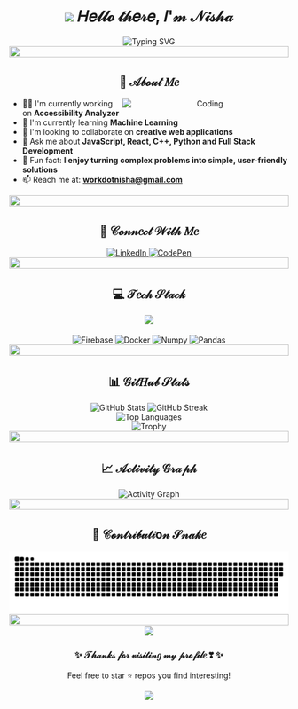 # <div align="center"><img src="https://media.giphy.com/media/hvRJCLFzcasrR4ia7z/giphy.gif" width="30"> 𝐻𝑒𝓁𝓁𝓸 𝓉𝒽𝑒𝓇𝑒, 𝐼'𝓂 𝒩𝒾𝓈𝒽𝒶 </div>

<div align="center">
  <img src="https://readme-typing-svg.herokuapp.com?font=Dancing+Script&weight=600&size=30&pause=1000&color=008080&center=true&vCenter=true&random=false&width=435&lines=Full-Stack+Developer;AI+Enthusiast;Creative+Coder;Lifelong+Learner;2%2B+years+of+coding+learning+experience" alt="Typing SVG" />
<!--   <img src="https://readme-typing-svg.herokuapp.com?font=Comfortaa&weight=600&size=28&pause=1000&color=008080&center=true&vCenter=true&random=false&width=435&lines=Full-Stack+Developer;AI+Enthusiast;Creative+Coder;Lifelong+Learner" alt="Typing SVG" /> -->
  <br>
  
 <img src="https://i.imgur.com/dBaSKWF.gif" height="20" width="100%">
</div>

## <div align="center">🦋 𝒜𝒷𝓸𝓊𝓉 𝑀𝑒</div>

<div align="center">
<!--   <img align="right" alt="Coding" width="300" src="https://cdn.dribbble.com/users/2704414/screenshots/7466903/media/b08ab576316bd4582fef189f471cd9e5.gif"> -->
  <img align="right" alt="Coding" width="300" src="https://media.giphy.com/media/L1R1tvI9svkIWwpVYr/giphy.gif">
</div>

- 👩‍💻 I'm currently working on **Accessibility Analyzer**
- 🌱 I'm currently learning **Machine Learning**
- 👯 I'm looking to collaborate on **creative web applications**
- 💬 Ask me about **JavaScript, React, C++, Python and Full Stack Development**
- 🌟 Fun fact: **I enjoy turning complex problems into simple, user-friendly solutions**
- 📫 Reach me at: **workdotnisha@gmail.com**

<div align="center">
  <img src="https://i.imgur.com/dBaSKWF.gif" height="20" width="100%">
</div>

## <div align="center">🌊 𝒞𝓸𝓃𝓃𝑒𝒸𝓉 𝒲𝒾𝓉𝒽 𝑀𝑒</div>

<div align="center">
  <a href="https://www.linkedin.com/in/nisha-kumari-38343a313/" target="_blank">
    <img src="https://img.shields.io/badge/LinkedIn-008080?style=for-the-badge&logo=linkedin&logoColor=white" alt="LinkedIn"/>
  </a>
  <a href="https://codepen.io/Byte-Crafter" target="_blank">
    <img src="https://img.shields.io/badge/CodePen-008080?style=for-the-badge&logo=codepen&logoColor=white" alt="CodePen"/>
  </a>
</div>

<div align="center">
  <img src="https://i.imgur.com/dBaSKWF.gif" height="20" width="100%">
</div>

## <div align="center">💻 𝒯𝑒𝒸𝒽 𝒮𝓉𝒶𝒸𝓀</div>

<div align="center">
  <img src="https://skillicons.dev/icons?i=js,html,css,react,nodejs,express,c,cpp,python,django,flask,mysql,mongodb,bootstrap,tailwind,git,figma,vscode" />
  <br><br>
  <!-- <img src="https://img.shields.io/badge/TypeScript-008080?style=for-the-badge&logo=typescript&logoColor=white" alt="TypeScript" />
  <img src="https://img.shields.io/badge/Redux-008080?style=for-the-badge&logo=redux&logoColor=white" alt="Redux" />
  <img src="https://img.shields.io/badge/Next.js-008080?style=for-the-badge&logo=next.js&logoColor=white" alt="Next.js" /> -->
  <img src="https://img.shields.io/badge/Firebase-008080?style=for-the-badge&logo=firebase&logoColor=white" alt="Firebase" />
  <img src="https://img.shields.io/badge/Docker-008080?style=for-the-badge&logo=docker&logoColor=white" alt="Docker" />
  <img src="https://img.shields.io/badge/-NumPy-008080?style=for-the-badge&logo=numpy&logoColor=white" alt="Numpy" />
  <img src="https://img.shields.io/badge/-Pandas-008080?style=for-the-badge&logo=pandas&logoColor=white" alt="Pandas" />
  

</div>

<div align="center">
  <img src="https://i.imgur.com/dBaSKWF.gif" height="20" width="100%">
</div>

## <div align="center">📊 𝒢𝒾𝓉𝐻𝓊𝒷 𝒮𝓉𝒶𝓉𝓈</div>

<div align="center">
  <img src="https://github-readme-stats.vercel.app/api?username=technoish&show_icons=true&theme=tokyonight&title_color=008080&icon_color=008080&hide_border=true&count_private=true" width="49%" alt="GitHub Stats"/>
  <img src="https://github-readme-streak-stats.herokuapp.com/?user=technoish&theme=tokyonight&ring=008080&fire=008080&currStreakLabel=008080&hide_border=true" width="49%" alt="GitHub Streak"/>
</div>

<div align="center">
  <img src="https://github-readme-stats.vercel.app/api/top-langs/?username=technoish&theme=tokyonight&title_color=008080&hide_border=true&layout=compact" width="50%" alt="Top Languages"/>
</div>

<div align="center">
  <img src="https://github-profile-trophy.vercel.app/?username=technoish&theme=nord&no-frame=true&row=1&column=7&title_color=008080" width="100%" alt="Trophy"/>
</div>

<div align="center">
  <img src="https://i.imgur.com/dBaSKWF.gif" height="20" width="100%">
</div>

## <div align="center">📈 𝒜𝒸𝓉𝒾𝓋𝒾𝓉𝓎 𝒢𝓇𝒶𝓅𝒽</div>

<div align="center">
  <img alt="Activity Graph" src="https://github-readme-activity-graph.vercel.app/graph?username=technoish&theme=react-dark&color=008080&line=008080&point=008080&hide_border=true" />
</div>

<div align="center">
  <img src="https://i.imgur.com/dBaSKWF.gif" height="20" width="100%">
</div>

## <div align="center">🐚 𝒞𝓸𝓃𝓉𝓇𝒾𝒷𝓊𝓉𝒾o𝓃 𝒮𝓃𝒶𝓀𝑒 </div>

<div align="center">
 <img src="https://raw.githubusercontent.com/technoish/technoish/output/snake.svg" alt="Snake animation" />
</div>

<div align="center">
  <img src="https://i.imgur.com/dBaSKWF.gif" height="20" width="100%">
</div>

<div align="center">
 <img src="https://profile-counter.glitch.me/technoish/count.svg" />
  <!-- <img src="https://komarev.com/ghpvc/?username=workdotnisha&style=flat-square&color=008080" alt="Profile views"/> -->
</div>

<div align="center">
  <h3>✨ 𝒯𝒽𝒶𝓃𝓀𝓈 𝒻𝓸𝓇 𝓋𝒾𝓈𝒾𝓉𝒾𝓃𝑔 𝓂𝓎 𝓅𝓇𝓸𝒻𝒾𝓁𝑒 ❣  ✨</h3>
  <p>Feel free to star ⭐ repos you find interesting!</p>
  <img src="https://raw.githubusercontent.com/BrunnerLivio/brunnerlivio/master/images/marquee.svg" />
</div>
